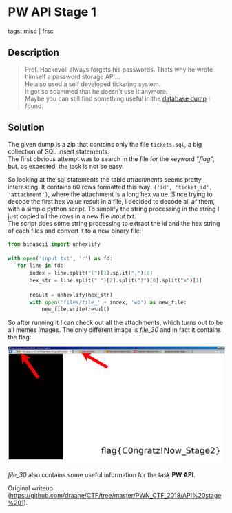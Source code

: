 #  PW API Stage 1  
tags: misc | frsc

## Description

>Prof. Hackevoll always forgets his passwords. Thats why he wrote himself a
password storage API...  
He also used a self developed ticketing system.  
It got so spammed that he doesn't use it anymore.  
Maybe you can still find something useful in the [database
dump](http://dl1.uni.hctf.fun/pwapi/tickets.zip) I found.

## Solution  
The given dump is a zip that contains only the file `tickets.sql`, a big
collection of SQL insert statements.  
The first obvious attempt was to search in the file for the keyword "*flag*",
but, as expected, the task is not so easy.

So looking at the sql statements the table *attachments* seems pretty
interesting. It contains 60 rows formatted this way: `('id', 'ticket_id',
'attachment')`, where the attachment is a long hex value. Since trying to
decode the first hex value result in a file, I decided to decode all af them,
with a simple python script. To simplify the string processing in the  string
I just copied all the rows in a new file *input.txt*.  
The script does some string processing to extract the id and the hex string of
each files and convert it to a new binary file:

```python  
from binascii import unhexlify

with open('input.txt', 'r') as fd:  
   for line in fd:  
       index = line.split("(")[1].split(",")[0]  
       hex_str = line.split(" ")[2].split(")")[0].split("x")[1]

       result = unhexlify(hex_str)  
       with open('files/file_' + index, 'wb') as new_file:  
           new_file.write(result)  
```

So after running it I can check out all the attachments, which turns out to be
all memes images. The only different image is *file_30* and in fact it
contains the flag:

![img](https://github.com/draane/CTF/blob/master/PWN_CTF_2018/API%20stage%201/file_30?raw=true)

*file_30* also contains some useful information for the task **PW API**.  

Original writeup
(https://github.com/draane/CTF/tree/master/PWN_CTF_2018/API%20stage%201).